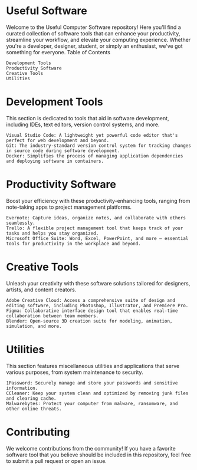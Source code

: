 # Useful Software

Welcome to the Useful Computer Software repository! Here you'll find a curated collection of software tools that can enhance your productivity, streamline your workflow, and elevate your computing experience. Whether you're a developer, designer, student, or simply an enthusiast, we've got something for everyone.
Table of Contents

    Development Tools
    Productivity Software
    Creative Tools
    Utilities

# Development Tools

This section is dedicated to tools that aid in software development, including IDEs, text editors, version control systems, and more.

    Visual Studio Code: A lightweight yet powerful code editor that's perfect for web development and beyond.
    Git: The industry-standard version control system for tracking changes in source code during software development.
    Docker: Simplifies the process of managing application dependencies and deploying software in containers.

# Productivity Software

Boost your efficiency with these productivity-enhancing tools, ranging from note-taking apps to project management platforms.

    Evernote: Capture ideas, organize notes, and collaborate with others seamlessly.
    Trello: A flexible project management tool that keeps track of your tasks and helps you stay organized.
    Microsoft Office Suite: Word, Excel, PowerPoint, and more – essential tools for productivity in the workplace and beyond.

# Creative Tools

Unleash your creativity with these software solutions tailored for designers, artists, and content creators.

    Adobe Creative Cloud: Access a comprehensive suite of design and editing software, including Photoshop, Illustrator, and Premiere Pro.
    Figma: Collaborative interface design tool that enables real-time collaboration between team members.
    Blender: Open-source 3D creation suite for modeling, animation, simulation, and more.

# Utilities

This section features miscellaneous utilities and applications that serve various purposes, from system maintenance to security.

    1Password: Securely manage and store your passwords and sensitive information.
    CCleaner: Keep your system clean and optimized by removing junk files and clearing cache.
    Malwarebytes: Protect your computer from malware, ransomware, and other online threats.

# Contributing

We welcome contributions from the community! If you have a favorite software tool that you believe should be included in this repository, feel free to submit a pull request or open an issue.

